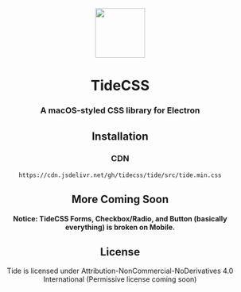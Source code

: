<div align="center">

<img src="https://avatars.githubusercontent.com/u/117318297" width="100">

<h1>TideCSS</h1>
<h3>A macOS-styled CSS library for Electron</h3>
<h2>Installation</h2>
<h3>CDN</h3>
  
```
https://cdn.jsdelivr.net/gh/tidecss/tide/src/tide.min.css
```

<h2>More Coming Soon</h2>

<p><b>Notice: TideCSS Forms, Checkbox/Radio, and Button (basically everything) is broken on Mobile.</b></p>

<h2>License</h2>

Tide is licensed under Attribution-NonCommercial-NoDerivatives 4.0 International (Permissive license coming soon)
</div>
